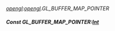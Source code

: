 _[opengl](../../modules/opengl/opengl-module.md):[opengl](../../modules/opengl/opengl-module.md).GL\_BUFFER\_MAP\_POINTER_
##### Const GL\_BUFFER\_MAP\_POINTER:[Int](../../modules/wonkey/wonkey-types-int.md)
